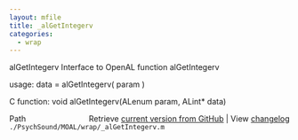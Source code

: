 ```yaml
---
layout: mfile
title: _alGetIntegerv
categories:
  - wrap
---
```


alGetIntegerv  Interface to OpenAL function alGetIntegerv

usage:  data = alGetIntegerv\( param \)

C function:  void alGetIntegerv\(ALenum param, ALint\* data\)


<div class="code_header" style="text-align:right;">
  <span style="float:left;">Path&nbsp;&nbsp;</span> <span class="counter">Retrieve <a href=
  "https://raw.github.com/Psychtoolbox-3/Psychtoolbox-3/beta/./PsychSound/MOAL/wrap/_alGetIntegerv.m">current version from GitHub</a> | View <a href=
  "https://github.com/Psychtoolbox-3/Psychtoolbox-3/commits/beta/./PsychSound/MOAL/wrap/_alGetIntegerv.m">changelog</a></span>
</div>
<div class="code">
  <code>./PsychSound/MOAL/wrap/_alGetIntegerv.m</code>
</div>
